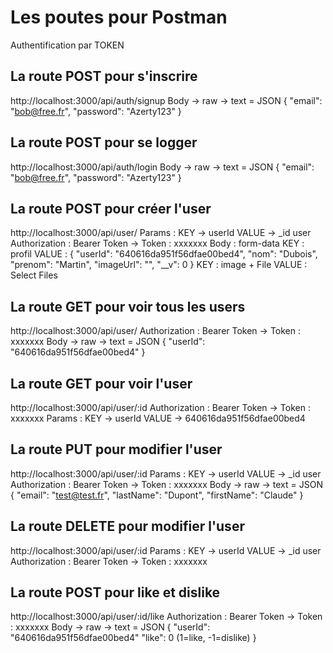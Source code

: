 # Les poutes pour Postman
Authentification par TOKEN
## La route POST pour s'inscrire
http://localhost:3000/api/auth/signup
Body -> raw -> text = JSON
{
    "email": "bob@free.fr",
    "password": "Azerty123" 
}
## La route POST pour se logger
http://localhost:3000/api/auth/login
Body -> raw -> text = JSON
{
    "email": "bob@free.fr",
    "password": "Azerty123" 
}
## La route POST pour créer l'user
http://localhost:3000/api/user/
Params : KEY -> userId 
         VALUE -> _id user
Authorization : Bearer Token -> Token : xxxxxxx
Body : form-data
KEY : profil
VALUE :
    {
        "userId": "640616da951f56dfae00bed4",
        "nom": "Dubois",
        "prenom": "Martin",
        "imageUrl": "",
        "__v": 0
    }
KEY : image + File
VALUE : Select Files
## La route GET pour voir tous les users
http://localhost:3000/api/user/
Authorization : Bearer Token -> Token : xxxxxxx
Body -> raw -> text = JSON
{
    "userId": "640616da951f56dfae00bed4"
}
## La route GET pour voir l'user
http://localhost:3000/api/user/:id
Authorization : Bearer Token -> Token : xxxxxxx
Params : KEY -> userId 
         VALUE -> 640616da951f56dfae00bed4
## La route PUT pour modifier l'user
http://localhost:3000/api/user/:id
Params : KEY -> userId 
         VALUE -> _id user
Authorization : Bearer Token -> Token : xxxxxxx
Body -> raw -> text = JSON
{
    "email": "test@test.fr",
    "lastName": "Dupont",
    "firstName": "Claude"
}
## La route DELETE pour modifier l'user
http://localhost:3000/api/user/:id
Params : KEY -> userId 
         VALUE -> _id user
Authorization : Bearer Token -> Token : xxxxxxx
## La route POST pour like et dislike
http://localhost:3000/api/user/:id/like
Authorization : Bearer Token -> Token : xxxxxxx
Body -> raw -> text = JSON
{
    "userId": "640616da951f56dfae00bed4"
    "like": 0 (1=like, -1=dislike)
}
